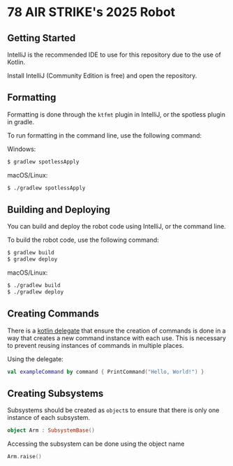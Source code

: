 # 78 AIR STRIKE's 2025 Robot

## Getting Started

IntelliJ is the recommended IDE to use for this repository due to the use of Kotlin.

Install IntelliJ (Community Edition is free) and open the repository.

## Formatting

Formatting is done through the `ktfmt` plugin in IntelliJ, or the spotless plugin in gradle.

To run formatting in the command line, use the following command:

Windows:

```bash
$ gradlew spotlessApply
```

macOS/Linux:

```bash
$ ./gradlew spotlessApply
```

## Building and Deploying

You can build and deploy the robot code using IntelliJ, or the command line.

To build the robot code, use the following command:

```bash
$ gradlew build
$ gradlew deploy
```

macOS/Linux:

```bash
$ ./gradlew build
$ ./gradlew deploy
```

## Creating Commands

There is a [kotlin delegate](https://kotlinlang.org/docs/delegated-properties.html) that ensure the creation of commands
is done in a way that creates a new command instance with each use.
This is necessary to prevent reusing instances of commands in multiple places.

Using the delegate:

```kotlin
val exampleCommand by command { PrintCommand("Hello, World!") }
```

## Creating Subsystems

Subsystems should be created as `object`s to ensure that there is only one instance of each subsystem.

```kotlin
object Arm : SubsystemBase()
```

Accessing the subsystem can be done using the object name

```kotlin
Arm.raise()
```

